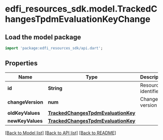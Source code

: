 # edfi_resources_sdk.model.TrackedChangesTpdmEvaluationKeyChange

## Load the model package
```dart
import 'package:edfi_resources_sdk/api.dart';
```

## Properties
Name | Type | Description | Notes
------------ | ------------- | ------------- | -------------
**id** | **String** | Resource identifier | [optional] 
**changeVersion** | **num** | Change version | [optional] 
**oldKeyValues** | [**TrackedChangesTpdmEvaluationKey**](TrackedChangesTpdmEvaluationKey.md) |  | [optional] 
**newKeyValues** | [**TrackedChangesTpdmEvaluationKey**](TrackedChangesTpdmEvaluationKey.md) |  | [optional] 

[[Back to Model list]](../README.md#documentation-for-models) [[Back to API list]](../README.md#documentation-for-api-endpoints) [[Back to README]](../README.md)


